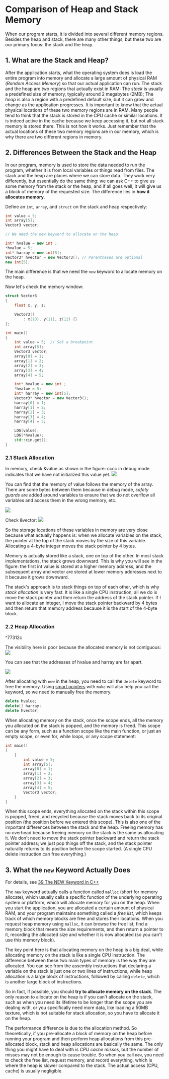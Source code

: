 # Comparison of Heap and Stack Memory

When our program starts, it is divided into several different memory regions. Besides the heap and stack, there are many other things, but these two are our primary focus: the stack and the heap.

## 1. What are the Stack and Heap?

After the application starts, what the operating system does is load the entire program into memory and allocate a large amount of physical RAM (_Random Access Memory_) so that our actual application can run.
The stack and the heap are two regions that actually exist in RAM:
The *stack* is usually a predefined size of memory, typically around 2 megabytes (2MB);
The *heap* is also a region with a predefined default size, but it can grow and change as the application progresses.
It is important to know that the actual physical locations of these two memory regions are in RAM. Many people tend to think that the stack is stored in the CPU cache or similar locations. It is indeed active in the cache because we keep accessing it, but not all stack memory is stored there. This is not how it works. Just remember that the actual locations of these two memory regions are in our memory, which is why there are two different regions in memory.

## 2. Differences Between the Stack and the Heap

In our program, memory is used to store the data needed to run the program, whether it is from local variables or things read from files. The stack and the heap are places where we can store data.
They work very differently, but essentially do the same thing: we can ask C++ to give us some memory from the stack or the heap, and if all goes well, it will give us a block of memory of the requested size. The difference lies in **how it allocates memory**.

Define an `int`, `array`, and `struct` on the stack and heap respectively:

```cpp
int value = 5;
int array[5];
Vector3 vector;

// We need the new keyword to allocate on the heap

int* hvalue = new int ;
*hvalue = 5;
int* harray = new int[5];
Vector3* hvector = new Vector3(); // Parentheses are optional
new int[5];

```

The main difference is that we need the `new` keyword to allocate memory on the heap.

Now let's check the memory window:

```cpp
struct Vector3
{
	float x, y, z;

	Vector3()
		: x(10), y(11), z(12) {}
};

int main()
{
	int value = 5;  // Set a breakpoint
	int array[5];
	Vector3 vector;
	array[0] = 1;
	array[1] = 2;
	array[2] = 3;
	array[3] = 4;
	array[4] = 5;

	int* hvalue = new int ;
	*hvalue = 5;
	int* harray = new int[5];
	Vector3* hvector = new Vector3();
	harray[0] = 1;
	harray[1] = 2;
	harray[2] = 3;
	harray[3] = 4;
	harray[4] = 5;

	LOG(value);
	LOG(*hvalue);
	std::cin.get();
}
```

### 2.1 Stack Allocation

In memory, check &value as shown in the figure: cccc in debug mode indicates that we have not initialized this value yet.
![](./storage%20bag/Pasted%20image%2020230715194440.png)

You can find that the memory of value follows the memory of the array. There are some bytes between them because in debug mode, *safety guards* are added around variables to ensure that we do not overflow all variables and access them in the wrong memory, etc.

![](./storage%20bag/屏幕截图%202023-07-15%20194754.jpg)

Check &vector:
![](./storage%20bag/屏幕截图%202023-07-15%20195243.jpg)

So the storage locations of these variables in memory are very close because what actually happens is: when we allocate variables on the stack, the pointer at the top of the stack moves by the size of this variable. Allocating a 4-byte integer moves the stack pointer by 4 bytes.

Memory is actually stored like a stack, one on top of the other. In most stack implementations, the stack grows downward. This is why you will see in the figure: the first int value is stored at a higher memory address, and the subsequent array and vector are stored at lower memory addresses next to it because it grows downward.

The stack's approach is to stack things on top of each other, which is why *stack allocation* is very fast. It is like a single CPU instruction; all we do is move the stack pointer and then return the address of the stack pointer. If I want to allocate an integer, I move the stack pointer backward by 4 bytes and then return that memory address because it is the start of the 4-byte block.

### 2.2 Heap Allocation

^77312c

The visibility here is poor because the allocated memory is not contiguous:
![](./storage%20bag/Pasted%20image%2020230715200619.png)

You can see that the addresses of hvalue and harray are far apart.

![](./storage%20bag/Pasted%20image%2020230715200734.png)

After allocating with `new` in the heap, you need to call the `delete` keyword to free the memory. Using [smart pointers](44%20SMART%20POINTERS%20in%20C++.md) with `make` will also help you call the keyword, so we need to manually free the memory.

```cpp
delete hvalue;
delete[] harray;
delete hvector;
```

When allocating memory on the stack, once the scope ends, all the memory you allocated on the stack is popped, and the memory is freed.
This scope can be any form, such as a function scope like the main function, or just an empty scope, or even for, while loops, or any scope statement:

```cpp
int main()
{
	{
		int value = 5;
		int array[5];
		array[0] = 1;
		array[1] = 2;
		array[2] = 3;
		array[3] = 4;
		array[4] = 5;
		Vector3 vector;
	}
}
```

When this scope ends, everything allocated on the stack within this scope is popped, freed, and recycled because the stack moves back to its original position (the position before we entered this scope).
This is also one of the important differences between the stack and the heap. Freeing memory has no overhead because freeing memory on the stack is the same as allocating it. We don't need to move the stack pointer backward and return the stack pointer address; we just pop things off the stack, and the stack pointer naturally returns to its position before the scope started. (A single CPU delete instruction can free everything.)

## 3. What the `new` Keyword Actually Does

For details, see [39 The NEW Keyword in C++](39%20The%20NEW%20Keyword%20in%20C++.md)

The `new` keyword actually calls a function called `malloc` (short for memory allocate), which usually calls a specific function of the underlying operating system or platform, which will allocate memory for you on the heap. When you start the application, you are allocated a certain amount of physical RAM, and your program maintains something called a *free list*, which keeps track of which memory blocks are free and stores their locations. When you request heap memory using `malloc`, it can browse the free list, find a memory block that meets the size requirements, and then return a pointer to it, recording the allocated size and whether it is now allocated (so you can't use this memory block).

The key point here is that allocating memory on the heap is a big deal, while allocating memory on the stack is like a single CPU instruction. The difference between these two main types of memory is the way they are allocated. You can see from the assembly instructions that declaring a variable on the stack is just one or two lines of instructions, while heap allocation is a large block of instructions, followed by calling `delete`, which is another large block of instructions.

So in fact, if possible, you should **try to allocate memory on the stack**. The only reason to allocate on the heap is if you can't allocate on the stack, such as when you need its lifetime to be longer than the scope you are dealing with, or you specifically need more data, like loading a 50MB texture, which is not suitable for stack allocation, so you have to allocate it on the heap.

The performance difference is due to the allocation method. So theoretically, if you pre-allocate a block of memory on the heap before running your program and then perform heap allocations from this pre-allocated block, stack and heap allocations are basically the same. The only thing you might have to deal with is *CPU cache misses*, but the number of misses may not be enough to cause trouble. So when you call `new`, you need to check the free list, request memory, and record everything, which is where the heap is slower compared to the stack. The actual access (CPU, cache) is usually negligible.